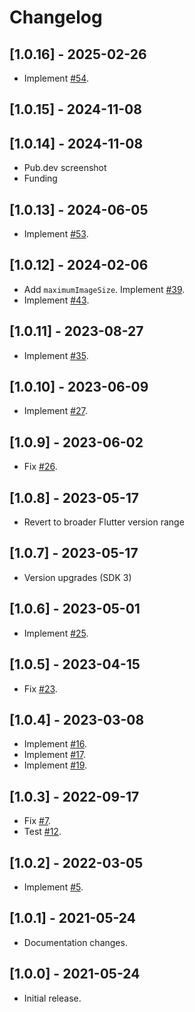 # Changelog

## [1.0.16] - 2025-02-26

* Implement [#54](https://github.com/deakjahn/crop_image/issues/54).

## [1.0.15] - 2024-11-08
## [1.0.14] - 2024-11-08

* Pub.dev screenshot
* Funding

## [1.0.13] - 2024-06-05

* Implement [#53](https://github.com/deakjahn/crop_image/pull/53).

## [1.0.12] - 2024-02-06

* Add `maximumImageSize`. Implement [#39](https://github.com/deakjahn/crop_image/issues/39).
* Implement [#43](https://github.com/deakjahn/crop_image/issues/43).

## [1.0.11] - 2023-08-27

* Implement [#35](https://github.com/deakjahn/crop_image/issues/35).

## [1.0.10] - 2023-06-09

* Implement [#27](https://github.com/deakjahn/crop_image/pull/27).

## [1.0.9] - 2023-06-02

* Fix [#26](https://github.com/deakjahn/crop_image/issues/26).

## [1.0.8] - 2023-05-17

* Revert to broader Flutter version range

## [1.0.7] - 2023-05-17

* Version upgrades (SDK 3)
 
## [1.0.6] - 2023-05-01

* Implement [#25](https://github.com/deakjahn/crop_image/pull/25).

## [1.0.5] - 2023-04-15

* Fix [#23](https://github.com/deakjahn/crop_image/issues/23).

## [1.0.4] - 2023-03-08

* Implement [#16](https://github.com/deakjahn/crop_image/pull/16).
* Implement [#17](https://github.com/deakjahn/crop_image/pull/17).
* Implement [#19](https://github.com/deakjahn/crop_image/pull/19).

## [1.0.3] - 2022-09-17

* Fix [#7](https://github.com/deakjahn/crop_image/issues/7).
* Test [#12](https://github.com/deakjahn/crop_image/issues/12).

## [1.0.2] - 2022-03-05

* Implement [#5](https://github.com/deakjahn/crop_image/pull/5).

## [1.0.1] - 2021-05-24

* Documentation changes.

## [1.0.0] - 2021-05-24

* Initial release.